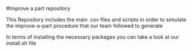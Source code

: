 #Improve a part repository 

This Repository includes the main .csv files and scripts in order to simulate the improve-a-part procedure that our team followed 
to generate

In terms of installing the necessary packages you can take a look at our install.sh file
